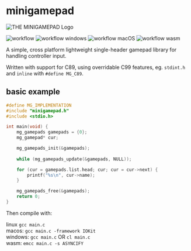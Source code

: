 # minigamepad
![THE MINIGAMEPAD Logo](https://github.com/ColleagueRiley/minigamepad/blob/main/logo.png?raw=true)

![workflow](https://github.com/ColleagueRiley/minigamepad/actions/workflows/linux.yml/badge.svg)
![workflow windows](https://github.com/ColleagueRiley/minigamepad/actions/workflows/windows.yml/badge.svg)
![workflow macOS](https://github.com/ColleagueRiley/minigamepad/actions/workflows/macos.yml/badge.svg)
![workflow wasm](https://github.com/ColleagueRiley/minigamepad/actions/workflows/web.yml/badge.svg)

A simple, cross platform lightweight single-header gamepad library for handling controller input.

Written with support for C89, using overridable C99 features, eg. `stdint.h` and `inline` with `#define MG_C89`.

## basic example

```c
#define MG_IMPLEMENTATION
#include "minigamepad.h"
#include <stdio.h>

int main(void) {
    mg_gamepads gamepads = {0};
    mg_gamepad* cur;

    mg_gamepads_init(&gamepads);
    
    while (mg_gamepads_update(&gamepads, NULL));

    for (cur = gamepads.list.head; cur; cur = cur->next) {
        printf("%s\n", cur->name);
    }

    mg_gamepads_free(&gamepads);
    return 0;
}
```

Then compile with:

linux `gcc main.c` \
macos: `gcc main.c -framework IOKit` \
windows: `gcc main.c` OR `cl main.c` \
wasm: `emcc main.c -s ASYNCIFY`  

